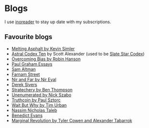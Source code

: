 # Blogs

I use [inoreader](https://inoreader.com) to stay up date with my subscriptions.

## Favourite blogs

* [Melting Asphalt by Kevin Simler](https://meltingasphalt.com/)
* [Astral Codex Ten](https://astralcodexten.substack.com/) by Scott Alexander \(used to be [Slate Star Codex](https://slatestarcodex.com/)\)
* [Overcoming Bias by Robin Hanson](http://www.overcomingbias.com/)
* [Paul Graham Essays](http://paulgraham.com/articles.html)
* [Sam Altman](https://blog.samaltman.com/)
* [Farnam Street](https://fs.blog/)
* [Nir and Far by Nir Eyal](https://www.nirandfar.com/)
* [Derek Sivers](https://sivers.org/)
* [Stratechery by Ben Thompson](https://stratechery.com/)
* [Unenumerated by Nick Szabo](https://unenumerated.blogspot.com/)
* [Truthcoin by Paul Sztorc](http://www.truthcoin.info/)
* [Wait But Why by Tim Urban](https://waitbutwhy.com/)
* [Nassim Nicholas Taleb](https://medium.com/@nntaleb)
* [Benedict Evans](https://www.ben-evans.com/)
* [Marginal Revolution by Tyler Cowen and Alexander Tabarrok](https://marginalrevolution.com/)


